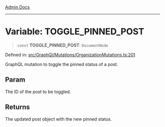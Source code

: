 [Admin Docs](/)

---

# Variable: TOGGLE_PINNED_POST

> `const` **TOGGLE_PINNED_POST**: `DocumentNode`

Defined in: [src/GraphQl/Mutations/OrganizationMutations.ts:201](https://github.com/PalisadoesFoundation/talawa-admin/blob/main/src/GraphQl/Mutations/OrganizationMutations.ts#L201)

GraphQL mutation to toggle the pinned status of a post.

## Param

The ID of the post to be toggled.

## Returns

The updated post object with the new pinned status.
